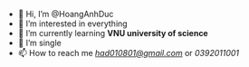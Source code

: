 - 👋 Hi, I’m @HoangAnhDuc
- 👀 I’m interested in everything 
- 🌱 I’m currently learning **VNU university of science**
- 💞️ I’m single
- 📫 How to reach me *had010801@gmail.com* or *0392011001*

<!---
letter110/letter110 is a ✨ special ✨ repository because its `README.md` (this file) appears on your GitHub profile.
You can click the Preview link to take a look at your changes.
--->
